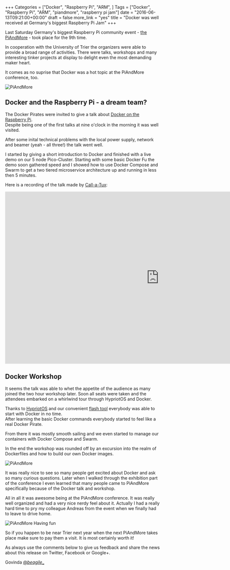 +++
Categories = ["Docker", "Raspberry Pi", "ARM", ]
Tags = ["Docker", "Raspberry Pi", "ARM", "piandmore", "raspberry pi jam"]
date = "2016-06-13T09:21:00+00:00"
draft = false
more_link = "yes"
title = "Docker was well received at Germany's biggest Raspberry Pi Jam"
+++

Last Saturday Germany's biggest Raspberry Pi community event - [the PiAndMore](http://piandmore.de/en) - took place for the 9th time.

In cooperation with the University of Trier the organizers were able to provide a broad range of activities.
There were talks, workshops and many interesting tinker projects at display to delight even the most demanding maker heart.

It comes as no suprise that Docker was a hot topic at the PiAndMore conference, too.

![PiAndMore](/images/piandmore/piandmore_loves_docker.jpg)

<!--more-->

## Docker and the Raspberry Pi - a dream team?

The Docker Pirates were invited to give a talk about [Docker on the Raspberry Pi](http://www.slideshare.net/GovindaFichtner/docker-and-raspberry-pi-a-dream-team).  
Despite being one of the first talks at nine o'clock in the morning it was well visited. 

After some inital technical problems with the local power supply, network and beamer (yeah - all three!) the talk went well.

I started by giving a short introduction to Docker and finished with a live demo on our 5 node Pico-Cluster. 
Starting with some basic Docker Fu the demo soon gathered speed and I showed how to use Docker Compose and Swarm to get a 
two tiered microservice architecture up and running in less then 5 minutes.

Here is a recording of the talk made by [Call-a-Tux](https://call-a-tux.de/):
<iframe id="ytplayer" type="text/html" width="1000" height="560" src="http://www.youtube.com/embed/9xAkILSdlxE" frameborder="0"></iframe>

## Docker Workshop
It seems the talk was able to whet the appetite of the audience as many joined the two hour workshop later.
Soon all seats were taken and the attendees embarked on a whirlwind tour through HypriotOS and Docker.

Thanks to [HypriotOS](http://blog.hypriot.com/post/hypriotos-barbossa-for-raspberry-pi-3/) and our convenient [flash tool](https://github.com/hypriot/flash) everybody was able to start with Docker in no time.  
After learning the basic Docker commands everybody started to feel like a real Docker Pirate.

From there it was mostly smooth sailing and we even started to manage our containers with Docker Compose and Swarm.

In the end the workshop was rounded off by an excursion into the realm of Dockerfiles and how to build our own Docker images.

![PiAndMore](/images/piandmore/workshop.jpg)

It was really nice to see so many people get excited about Docker and ask so many curious questions.
Later when I walked through the exhibition part of the conference I even learned that many people came to PiAndMore specifically because of the Docker talk and workshop.

All in all it was awesome being at the PiAndMore conference. 
It was really well organized and had a very nice nerdy feel about it.
Actually I had a really hard time to pry my colleague Andreas from the event when we finally had to leave to drive home.

![PiAndMore Having fun](/images/piandmore/organizers_docker_pirates.jpg)

So if you happen to be near Trier next year when the next PiAndMore takes place make sure to pay them a visit.
It is most certainly worth it!

As always use the comments below to give us feedback and share the news about this release on Twitter, Facebook or Google+.

Govinda [@_beagile__](https://twitter.com/_beagile_)

